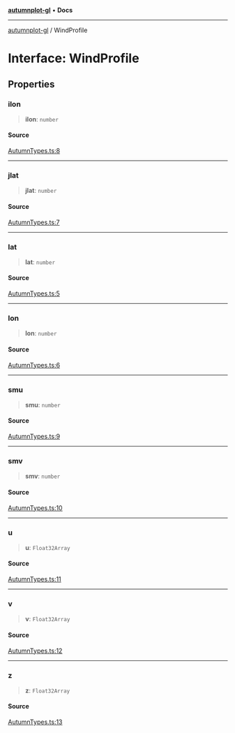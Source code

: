 [**autumnplot-gl**](../index.md) • **Docs**

***

[autumnplot-gl](../globals.md) / WindProfile

# Interface: WindProfile

## Properties

### ilon

> **ilon**: `number`

#### Source

[AutumnTypes.ts:8](https://github.com/tsupinie/autumnplot-gl/blob/f3c7a419dbb9b291dc2fc3e12d17fe6bae8ddba4/src/AutumnTypes.ts#L8)

***

### jlat

> **jlat**: `number`

#### Source

[AutumnTypes.ts:7](https://github.com/tsupinie/autumnplot-gl/blob/f3c7a419dbb9b291dc2fc3e12d17fe6bae8ddba4/src/AutumnTypes.ts#L7)

***

### lat

> **lat**: `number`

#### Source

[AutumnTypes.ts:5](https://github.com/tsupinie/autumnplot-gl/blob/f3c7a419dbb9b291dc2fc3e12d17fe6bae8ddba4/src/AutumnTypes.ts#L5)

***

### lon

> **lon**: `number`

#### Source

[AutumnTypes.ts:6](https://github.com/tsupinie/autumnplot-gl/blob/f3c7a419dbb9b291dc2fc3e12d17fe6bae8ddba4/src/AutumnTypes.ts#L6)

***

### smu

> **smu**: `number`

#### Source

[AutumnTypes.ts:9](https://github.com/tsupinie/autumnplot-gl/blob/f3c7a419dbb9b291dc2fc3e12d17fe6bae8ddba4/src/AutumnTypes.ts#L9)

***

### smv

> **smv**: `number`

#### Source

[AutumnTypes.ts:10](https://github.com/tsupinie/autumnplot-gl/blob/f3c7a419dbb9b291dc2fc3e12d17fe6bae8ddba4/src/AutumnTypes.ts#L10)

***

### u

> **u**: `Float32Array`

#### Source

[AutumnTypes.ts:11](https://github.com/tsupinie/autumnplot-gl/blob/f3c7a419dbb9b291dc2fc3e12d17fe6bae8ddba4/src/AutumnTypes.ts#L11)

***

### v

> **v**: `Float32Array`

#### Source

[AutumnTypes.ts:12](https://github.com/tsupinie/autumnplot-gl/blob/f3c7a419dbb9b291dc2fc3e12d17fe6bae8ddba4/src/AutumnTypes.ts#L12)

***

### z

> **z**: `Float32Array`

#### Source

[AutumnTypes.ts:13](https://github.com/tsupinie/autumnplot-gl/blob/f3c7a419dbb9b291dc2fc3e12d17fe6bae8ddba4/src/AutumnTypes.ts#L13)

